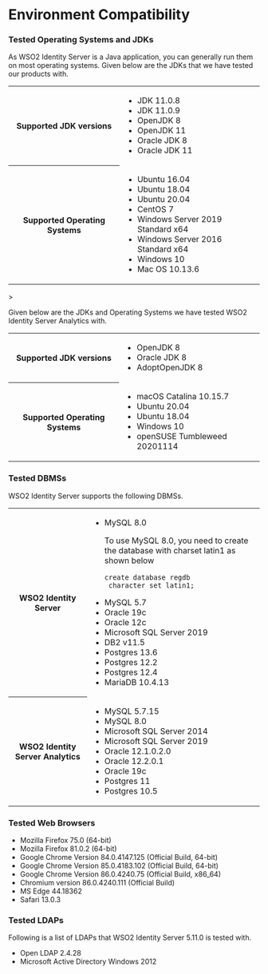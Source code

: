 # Environment Compatibility


### Tested Operating Systems and JDKs

As WSO2 Identity Server is a Java application, you can generally run them on most operating systems. Given below are the JDKs that we have tested our products with.

<table>
	<tr>
		<th>Supported JDK versions</th>	
		<td>
			<ul>
				<li>JDK 11.0.8</li>
				<li>JDK 11.0.9</li>
				<li>OpenJDK 8</li>
				<li>OpenJDK 11</li>
				<li>Oracle JDK 8</li>
				<li>Oracle JDK 11</li>
			</ul>
		</td>
	</tr>
	<tr>
		<th>Supported Operating Systems</th>
		<td>
			<ul>
				<li>Ubuntu 16.04</li>
				<li>Ubuntu 18.04</li>
				<li>Ubuntu 20.04</li>
				<li>CentOS 7</li>
				<li>Windows Server 2019 Standard x64</li>
				<li>Windows Server 2016 Standard x64</li>
				<li>Windows 10</li>
				<li>Mac OS 10.13.6</li>
			</ul>
		</td>
	</tr>
</table>>

Given below are the JDKs and Operating Systems we have tested WSO2 Identity Server Analytics with.

<table>
	<tr>
		<th>Supported JDK versions</th>	
		<td>
			<ul>
				<li>OpenJDK 8</li>
				<li>Oracle JDK 8</li>
				<li>AdoptOpenJDK 8</li>
			</ul>
		</td>
	</tr>
	<tr>
		<th>Supported Operating Systems</th>
		<td>
			<ul>
				<li>macOS Catalina 10.15.7</li>
				<li>Ubuntu 20.04</li>
				<li>Ubuntu 18.04</li>
				<li>Windows 10</li>
				<li>openSUSE Tumbleweed 20201114</li>
			</ul>
		</td>
	</tr>
</table>

### Tested DBMSs

WSO2 Identity Server supports the following DBMSs.

<table>
	<tr>
		<th>WSO2 Identity Server</th>
		<td>
			<ul>
				<li>MySQL 8.0</li>
				<div class="admonition warning">
					<p class="admonition-title"></p>
					<p>To use MySQL 8.0, you need to create the database with charset latin1 as shown below</p>
					<p><code>create database regdb <br> character set latin1; </code></p>
				</div>
				<li>MySQL 5.7</li>
				<li>Oracle 19c</li>
				<li>Oracle 12c</li>
				<li>Microsoft SQL Server 2019</li>
				<li>DB2 v11.5</li>
				<li>Postgres 13.6</li>
				<li>Postgres 12.2</li>
				<li>Postgres 12.4</li>
				<li>MariaDB 10.4.13</li>
			</ul>
		</td>
	</tr>
	<tr>
		<th>WSO2 Identity Server Analytics</th>
		<td>
			<ul>
				<li>MySQL 5.7.15</li>
				<li>MySQL 8.0</li>
				<li>Microsoft SQL Server  2014</li>
				<li>Microsoft SQL Server 2019</li>
				<li>Oracle 12.1.0.2.0</li>
				<li>Oracle 12.2.0.1</li>
				<li>Oracle 19c</li>
				<li>Postgres 11</li>
				<li>Postgres 10.5</li>
			</ul>
		</td>
	</tr>
</table>

### Tested Web Browsers

<ul>
	<li>Mozilla Firefox 75.0 (64-bit)</li>
	<li>Mozilla Firefox 81.0.2 (64-bit)</li>
	<li>Google Chrome Version 84.0.4147.125 (Official Build, 64-bit)</li>
	<li>Google Chrome Version 85.0.4183.102 (Official Build, 64-bit)</li>
	<li>Google Chrome Version 86.0.4240.75 (Official Build, x86_64)</li>
	<li>Chromium version 86.0.4240.111 (Official Build)</li>
	<li>MS Edge 44.18362</li>
	<li>Safari 13.0.3</li>
</ul>

### Tested LDAPs

Following is a list of LDAPs that WSO2 Identity Server 5.11.0 is tested with.

<ul>
	<li>Open LDAP 2.4.28</li>
	<li>Microsoft Active Directory Windows 2012</li>
</ul>




